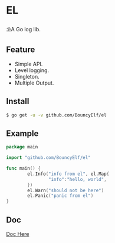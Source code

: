 # EL
⛱A Go log lib.

## Feature
- Simple API.
- Level logging.
- Singleton.
- Multiple Output.

## Install
```bash
$ go get -u -v github.com/BouncyElf/el
```

## Example
```Go
package main

import "github.com/BouncyElf/el"

func main() {
		el.Info("info from el", el.Map{
				"info":"hello, world",
		})
		el.Warn("should not be here")
		el.Panic("panic from el")
}
```

## Doc
[Doc Here](https://godoc.org/github.com/BouncyElf/el)

